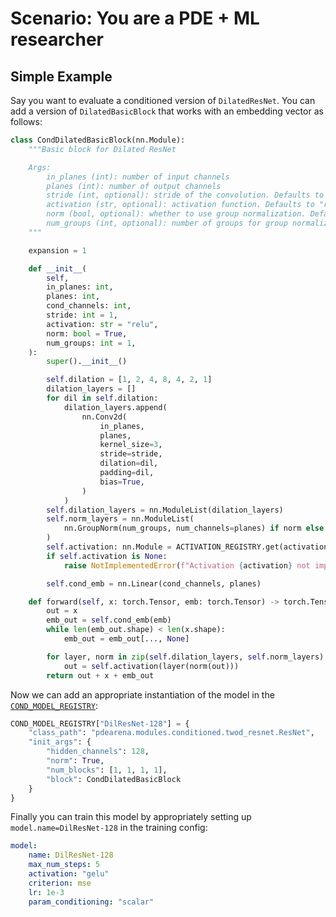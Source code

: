 # Scenario: You are a PDE + ML researcher

## Simple Example

Say you want to evaluate a conditioned version of `DilatedResNet`.
You can add a version of `DilatedBasicBlock` that works with an embedding vector as follows:

```py
class CondDilatedBasicBlock(nn.Module):
    """Basic block for Dilated ResNet

    Args:
        in_planes (int): number of input channels
        planes (int): number of output channels
        stride (int, optional): stride of the convolution. Defaults to 1.
        activation (str, optional): activation function. Defaults to "relu".
        norm (bool, optional): whether to use group normalization. Defaults to True.
        num_groups (int, optional): number of groups for group normalization. Defaults to 1.
    """

    expansion = 1

    def __init__(
        self,
        in_planes: int,
        planes: int,
        cond_channels: int,
        stride: int = 1,
        activation: str = "relu",
        norm: bool = True,
        num_groups: int = 1,
    ):
        super().__init__()

        self.dilation = [1, 2, 4, 8, 4, 2, 1]
        dilation_layers = []
        for dil in self.dilation:
            dilation_layers.append(
                nn.Conv2d(
                    in_planes,
                    planes,
                    kernel_size=3,
                    stride=stride,
                    dilation=dil,
                    padding=dil,
                    bias=True,
                )
            )
        self.dilation_layers = nn.ModuleList(dilation_layers)
        self.norm_layers = nn.ModuleList(
            nn.GroupNorm(num_groups, num_channels=planes) if norm else nn.Identity() for dil in self.dilation
        )
        self.activation: nn.Module = ACTIVATION_REGISTRY.get(activation, None)
        if self.activation is None:
            raise NotImplementedError(f"Activation {activation} not implemented")

        self.cond_emb = nn.Linear(cond_channels, planes)

    def forward(self, x: torch.Tensor, emb: torch.Tensor) -> torch.Tensor:
        out = x
        emb_out = self.cond_emb(emb)
        while len(emb_out.shape) < len(x.shape):
            emb_out = emb_out[..., None]

        for layer, norm in zip(self.dilation_layers, self.norm_layers):
            out = self.activation(layer(norm(out)))
        return out + x + emb_out
```

Now we can add an appropriate instantiation of the model in the [`COND_MODEL_REGISTRY`](https://github.com/microsoft/pdearena/blob/main/pdearena/models/registry.py):

```py
COND_MODEL_REGISTRY["DilResNet-128"] = {
    "class_path": "pdearena.modules.conditioned.twod_resnet.ResNet",
    "init_args": {
        "hidden_channels": 128,
        "norm": True,
        "num_blocks": [1, 1, 1, 1],
        "block": CondDilatedBasicBlock
    }
}
```

Finally you can train this model by appropriately setting up `model.name=DilResNet-128` in the training config:
```yaml
model:
    name: DilResNet-128
    max_num_steps: 5
    activation: "gelu"
    criterion: mse
    lr: 1e-3
    param_conditioning: "scalar"
```
